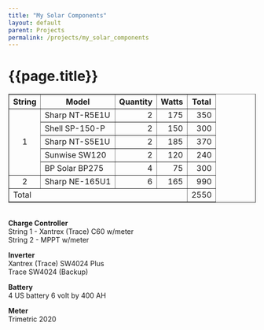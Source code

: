 ```yaml
---
title: "My Solar Components"
layout: default
parent: Projects
permalink: /projects/my_solar_components
---
```

# {{page.title}}

<table border="1" cellpadding="0" cellspacing="0">
<tbody>
<tr>
<th>String</th><th>Model</th><th>Quantity</th><th>Watts</th><th>Total</th>
</tr>
</tbody>
<tbody>
<tr>
<td rowspan="5" align="center">1</td>
<td>Sharp NT-R5E1U</td>
<td align="right">2</td>
<td align="right">175</td>
<td align="right">350</td>
</tr>
<tr>
<td>Shell SP-150-P</td>
<td align="right">2</td>
<td align="right">150</td>
<td align="right">300</td>
</tr>
<tr>
<td>Sharp NT-S5E1U</td>
<td align="right">2</td>
<td align="right">185</td>
<td align="right">370</td>
</tr>
<tr>
<td>Sunwise SW120</td>
<td align="right">2</td>
<td align="right">120</td>
<td align="right">240</td>
</tr>
<tr>
<td>BP Solar BP275</td>
<td align="right">4</td>
<td align="right">75</td>
<td align="right">300</td>
</tr>
<tr>
<td align="center">2</td>
<td>Sharp NE-165U1</td>
<td align="right">6</td>
<td align="right">165</td>
<td align="right">990</td>
</tr>
<tr>
<td colspan="4">Total</td>
<td align="right">2550</td>
</tr>
</tbody>
</table>
<p align="left"><br/> <strong>Charge Controller<br/> </strong>String 1 - Xantrex (Trace) C60 w/meter<br/> String 2 - MPPT w/meter</p>
<p align="left"><strong>Inverter</strong><br/> Xantrex (Trace) SW4024 Plus<br/> Trace SW4024 (Backup)</p>
<p align="left"><strong>Battery</strong><br/> 4 US battery 6 volt by 400 AH </p>
<p align="left"><strong>Meter<br/> </strong>Trimetric 2020</p>
